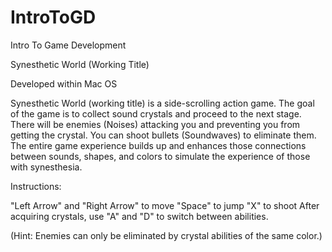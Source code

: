 # IntroToGD
Intro To Game Development

Synesthetic World (Working Title)

Developed within Mac OS

Synesthetic World (working title) is a side-scrolling action game. The goal of the game is to collect sound crystals and proceed to the next stage. There will be enemies (Noises) attacking you and preventing you from getting the crystal. You can shoot bullets (Soundwaves) to eliminate them. The entire game experience builds up and enhances those connections between sounds, shapes, and colors to simulate the experience of those with synesthesia.



Instructions:

"Left Arrow" and "Right Arrow" to move
"Space" to jump
"X" to shoot
After acquiring crystals, use "A" and "D" to switch between abilities.

(Hint: Enemies can only be eliminated by crystal abilities of the same color.)

